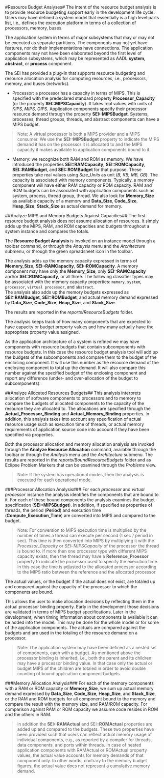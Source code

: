 <!--
Copyright (c) 2004-2022 Carnegie Mellon University and others. (see Contributors file). 
All Rights Reserved.

NO WARRANTY. ALL MATERIAL IS FURNISHED ON AN "AS-IS" BASIS. CARNEGIE MELLON UNIVERSITY MAKES NO WARRANTIES OF ANY
KIND, EITHER EXPRESSED OR IMPLIED, AS TO ANY MATTER INCLUDING, BUT NOT LIMITED TO, WARRANTY OF FITNESS FOR PURPOSE
OR MERCHANTABILITY, EXCLUSIVITY, OR RESULTS OBTAINED FROM USE OF THE MATERIAL. CARNEGIE MELLON UNIVERSITY DOES NOT
MAKE ANY WARRANTY OF ANY KIND WITH RESPECT TO FREEDOM FROM PATENT, TRADEMARK, OR COPYRIGHT INFRINGEMENT.

This program and the accompanying materials are made available under the terms of the Eclipse Public License 2.0
which is available at https://www.eclipse.org/legal/epl-2.0/
SPDX-License-Identifier: EPL-2.0

Created, in part, with funding and support from the United States Government. (see Acknowledgments file).

This program includes and/or can make use of certain third party source code, object code, documentation and other
files ("Third Party Software"). The Third Party Software that is used by this program is dependent upon your system
configuration. By using this program, You agree to comply with any and all relevant Third Party Software terms and
conditions contained in any such Third Party Software or separate license file distributed with such Third Party
Software. The parties who own the Third Party Software ("Third Party Licensors") are intended third party benefici-
aries to this license with respect to the terms applicable to their Third Party Software. Third Party Software li-
censes only apply to the Third Party Software and not any other portion of this program or this program as a whole.
-->
#Resource Budget Analyses#
The intent of the resource budget analysis is to provide resource budgeting support early in the development life cycle. Users may have defined a system model that essentially is a high level parts list, i.e., defines the execution platform in terms of a collection of processors, memory, buses. 

The application system in terms of major subsystems that may or may not be executed as separate partitions. The components may not yet have features, nor do their implementations have connections.  The application components may not have been elaborated beyond the first level of application subsystems, which may be represented as AADL **system**, **abstract**, or **process** component.

The SEI has provided a plug-in that supports resource budgeting and resource allocation analysis for computing resources, i.e., processors, memory, and buses (networks).
* Processor: a processor has a capacity in terms of MIPS. This is specified with the predeclared standard property **Processor_Capacity** (or the property **SEI::MIPSCapacity**). It takes real values with units of *KIPS, MIPS, GIPS*.  Application components specify their processor resource demand through the property **SEI::MIPSBudget**.  Systems, processes, thread groups, threads, and abstract components can have a MIPS budget.
> Note: A virtual processor is both a MIPS provider and a MIPS consumer. We use the **SEI::MIPSBudget** property to indicate the MIPS demand it has on the processor it is allocated to and the MIPS capacity it makes available to application components bound to it.

* Memory: we recognize both RAM and ROM as memory.  We have introduced the properties **SEI::RAMCapacity**, **SEI::ROMCapacity**, **SEI::RAMBudget**, and **SEI::ROMBudget** for that purpose.  These properties take real values using *Size_Units* as unit (*B, KB, MB, GB*). The capacity is associated with memory components.  Typically, a memory component will have either RAM capacity or ROM capacity.  RAM and ROM budgets can be associated with application components such as system, process, thread group, thread. We also look for **Memory_Size** as available capacity of a memory and **Data_Size**, **Code_Size**, **Heap_Size**, **Stack_Size** as actual demand for memory.

##Analyze MIPS and Memory Budgets Against Capacities##
The first resource budget analysis does not assume allocation of resources. It simply adds up the MIPS, RAM, and ROM capacities and budgets throughout a system instance and compares the totals.

The **Resource Budget Analysis** is invoked on an instance model through a toolbar command, or through the *Analysis* menu and the *Architecture* submenu, or through the green spreadsheet icon in the toolbar.

The analysis adds up the memory capacity expressed in terms of **Memory_Size**, **SEI::RAMCapacity**, **SEI::ROMCapacity**. A memory component may have only the **Memory_Size**, only **SEI::RAMCapacity** and/or **SEI::ROMCapacity**, or all three.   The following classifier types may be associated with the memory capacity properties: `memory`, `system`, `processor`, `virtual processor`, and `abstract`.  
The analysis also adds up the memory budgets expressed as **SEI::RAMBudget**, **SEI::ROMBudget**, and actual memory demand expressed by **Data_Size**, **Code_Size**, **Heap_Size**, and **Stack_Size**.

The results are reported in the *reports/ResourceBudgets* folder. 

The analysis keeps track of how many components that are expected to have capacity or budget property values and how many actually have the appropriate property value assigned.

As the application architecture of a system is refined we may have components with resource budgets that contain subcomponents with resource budgets. In this case the resource budget analysis tool will add up the budgets of the subcomponents and compare them to the budget of the enclosing component. It will use this number as the resource demand of the enclosing component to total up the demand. It will also compare this number against the specified budget of the enclosing component and report any difference (under- and over-allocation of the budget to subcomponents).

##Analyze Allocated Resources Budgets##
This analysis interprets allocation of software components to processors and to memory to compare the budgets of allocated components to the capacity of the resource they are allocated to. The allocations are specified through the **Actual_Processor_Binding** and **Actual_Memory_Binding** properties. In addition, this analysis takes into account any specification of actual resource usage such as execution time of threads, or actual memory requirements of application source code into account if they have been specified via properties.

Both the processor allocation and memory allocation analysis are invoked through the **Analyze Resource Allocation** command, available through the toolbar or through the *Analysis* menu and the *Architecture* submenu. The results are reported in the *reports/BoundResourceBudgets* folder and as Eclipse Problem Markers that can be examined through the *Problems* view.

> Note: If the system has operational modes, then the analysis is executed for each operational mode.

###Processor Allocation Analysis###
For each *processor* and *virtual processor* instance the analysis identifies the components that are bound to it. 
For each of these bound components the analysis examines the budget specification (**SEI::MIPSBudget**). In addition, if specified as properties of threads, the period (**Period**) and execution time (**Compute_Execution_Time**) are converted into MIPS and compared to the budget.  
> Note: For conversion to MIPS execution time is multiplied by the number of times a thread can execute per second (1 sec / period in sec). This time is then converted into MIPS by multiplying it with the *Processor_Capacity* or *SEI::MIPSCapacity* of the processor the thread is bound to. If more than one processor type with different MIPS capacity exists, then the thread may have a **Reference_Proessor** property to indicate the processor used to specify the execution time. In this case the time is adjusted to the allocated processor according to the MIPS ratio between the reference and the allocated processor.

The actual values, or the budget if the actual does not exist, are totaled up and compared against the capacity of the processor to which the components are bound.

This allows the user to make allocation decisions by reflecting them in the actual processor binding property. Early in the development those decisions are validated in terms of MIPS budget specifications. Later in the development, when timing information about components is available it can be added into the model. This may be done for the whole model or for some of the application components. The actuals are compared against the budgets and are used in the totaling of the resource demand on a processor.

> Note: The application system may have been defined as a nested set of components, each with a budget. As mentioned above the processor binding is inherited, i.e., both the parent and its children may have a processor binding value. In that case only the actual or budget MIPS of the children are totaled in order to avoid double counting of bound application component budgets.

###Memory Allocation Analysis###
For each of the memory components with a RAM or ROM capacity or **Memory_Size**, we sum up actual memory demand expressed by **Data_Size**, **Code_Size**, **Heap_Size**, and **Stack_Size**, or the RAM and ROM budgets for all component bound to the memory and compare the result with the memory size, and RAM/ROM capacity. For comparison against RAM or ROM capacity we assume code resides in ROM and the others in RAM. 

> In addition the **SEI::RAMActual** and SEI::**ROMActual** properties are added up and compared to the budgets. These two properties have been provided such that users can reflect actual memory usage of individual components, e.g., as reported by a compiler for threads, data components, and ports within threads.
> In case of nested application components with RAMActual or ROMActual property values, the actual value accounts for memory demands of that component only. In other words, contrary to the memory budget figures, the actual value does not represent a cumulative memory demand.
